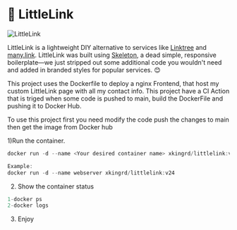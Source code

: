 # 🔗 LittleLink

![LittleLink](https://cdn.cottle.cloud/littlelink/social-circle.png)

LittleLink is a lightweight DIY alternative to services like [Linktree](https://linktr.ee)
and [many.link](https://many.link/). LittleLink was built using [Skeleton](http://getskeleton.com/), a dead simple,  responsive boilerplate—we just stripped out some additional code you wouldn't need and added in branded styles for popular services. 😊

This project uses the Dockerfile to deploy a nginx Frontend, that host my custom LittleLink page with all my contact info. This project have a CI Action that is triged when some code is pushed to main, build the DockerFile and pushing it to Docker Hub.

To use this project first you need modify the code push the changes to main then get the image from Docker hub 

1)Run the container.
```js
docker run -d --name <Your desired container name> xkingrd/littlelink:v<desired version of the image>

Example:
docker run -d --name webserver xkingrd/littlelink:v24
```
2) Show the container status
```js
1-docker ps
2-docker logs
```
3) Enjoy
